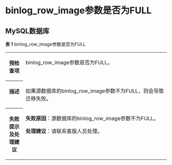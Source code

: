 # binlog\_row\_image参数是否为FULL<a name="drs_11_0064"></a>

## MySQL数据库<a name="section1747511100511"></a>

**表 1**  binlog\_row\_image参数是否为FULL

<a name="table195653327432"></a>
<table><tbody><tr id="row7565632164318"><th class="firstcol" valign="top" width="11%" id="mcps1.2.3.1.1"><p id="p11565132194313"><a name="p11565132194313"></a><a name="p11565132194313"></a><strong id="b6565203254311"><a name="b6565203254311"></a><a name="b6565203254311"></a>预检查项</strong></p>
</th>
<td class="cellrowborder" valign="top" width="89%" headers="mcps1.2.3.1.1 "><p id="p3565133234318"><a name="p3565133234318"></a><a name="p3565133234318"></a>binlog_row_image参数是否为FULL。</p>
</td>
</tr>
<tr id="row145651232104317"><th class="firstcol" valign="top" width="11%" id="mcps1.2.3.2.1"><p id="p5565173224315"><a name="p5565173224315"></a><a name="p5565173224315"></a><strong id="b556573254316"><a name="b556573254316"></a><a name="b556573254316"></a>描述</strong></p>
</th>
<td class="cellrowborder" valign="top" width="89%" headers="mcps1.2.3.2.1 "><p id="p656563214319"><a name="p656563214319"></a><a name="p656563214319"></a>如果源数据库的binlog_row_image参数不为FULL，则会导致迁移失败。</p>
</td>
</tr>
<tr id="row45652032164319"><th class="firstcol" valign="top" width="11%" id="mcps1.2.3.3.1"><p id="p1556583254317"><a name="p1556583254317"></a><a name="p1556583254317"></a><strong id="b6565832204317"><a name="b6565832204317"></a><a name="b6565832204317"></a>失败提示及处理建议</strong></p>
</th>
<td class="cellrowborder" valign="top" width="89%" headers="mcps1.2.3.3.1 "><p id="p13539173216514"><a name="p13539173216514"></a><a name="p13539173216514"></a><strong id="b125393322510"><a name="b125393322510"></a><a name="b125393322510"></a>失败原因</strong>：源数据库的binlog_row_image参数不为FULL。</p>
<p id="p1512182855417"><a name="p1512182855417"></a><a name="p1512182855417"></a><strong id="b204711145585"><a name="b204711145585"></a><a name="b204711145585"></a>处理建议</strong>：请联系客服人员处理。</p>
</td>
</tr>
</tbody>
</table>

